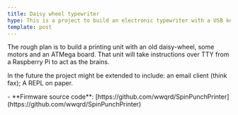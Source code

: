 ```yaml
---
title: Daisy wheel typewriter
hype: This is a project to build an electronic typewriter with a USB keyboard input so that I can use my 60% mechanical keyboard with it.
template: post
---
```


The rough plan is to build a printing unit with an old daisy-wheel,
some motors and an ATMega board. That unit will take instructions over
TTY from a Raspberry Pi to act as the brains.

In the future the project might be extended to include: an email
client (think fax); A REPL on paper.

<div class="project__info" markdown="1">
- **Firmware source code**: [https://github.com/wwqrd/SpinPunchPrinter](https://github.com/wwqrd/SpinPunchPrinter)
</div>
